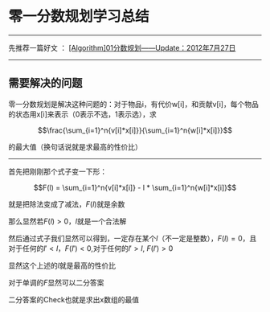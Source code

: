 # 零一分数规划学习总结

---

先推荐一篇好文 ： [\[Algorithm\]01分数规划——Update：2012年7月27日](http://www.cnblogs.com/perseawe/archive/2012/05/03/01fsgh.html)

---

## 需要解决的问题

零一分数规划是解决这种问题的：对于物品i，有代价w[i]，和贡献v[i]，每个物品的状态用x[i]来表示（0表示不选，1表示选），求

$$\frac{\sum_{i=1}^n{v[i]*x[i]}}{\sum_{i=1}^n{w[i]*x[i]}}$$

的最大值（换句话说就是求最高的性价比）

---

首先把刚刚那个式子变一下形：

$$F(l) = \sum_{i=1}^n{v[i]*x[i]} - l * \sum_{i=1}^n{w[i]*x[i]}$$

就是把除法变成了减法，$F(l)$就是余数

那么显然若$F(l) > 0$，$l$就是一个合法解

然后通过式子我们显然可以得到，一定存在某个$l$（不一定是整数），$F(l) = 0$，且对于任何的$l' < l$，$F(l') < 0$,对于任何的$l' > l$, $F(l') > 0$

显然这个上述的$l$就是最高的性价比

对于单调的$F$显然可以二分答案

二分答案的Check也就是求出x数组的最值